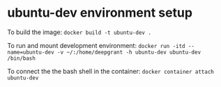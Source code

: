 # ubuntu-dev environment setup

To build the image:
`docker build -t ubuntu-dev .`

To run and mount development environment:
`docker run -itd --name=ubuntu-dev -v ~/:/home/deepgrant -h ubuntu-dev ubuntu-dev /bin/bash`

To connect the the bash shell in the container:
`docker container attach ubuntu-dev`
